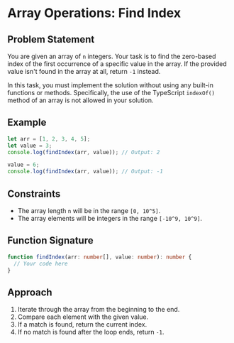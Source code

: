 # Array Operations: Find Index

## Problem Statement

You are given an array of `n` integers. Your task is to find the zero-based index of the first occurrence of a specific value in the array. If the provided value isn't found in the array at all, return `-1` instead.

In this task, you must implement the solution without using any built-in functions or methods. Specifically, the use of the TypeScript `indexOf()` method of an array is not allowed in your solution.

## Example

```typescript
let arr = [1, 2, 3, 4, 5];
let value = 3;
console.log(findIndex(arr, value)); // Output: 2

value = 6;
console.log(findIndex(arr, value)); // Output: -1
```

## Constraints

- The array length `n` will be in the range `[0, 10^5]`.
- The array elements will be integers in the range `[-10^9, 10^9]`.

## Function Signature

```typescript
function findIndex(arr: number[], value: number): number {
  // Your code here
}
```

## Approach

1. Iterate through the array from the beginning to the end.
2. Compare each element with the given value.
3. If a match is found, return the current index.
4. If no match is found after the loop ends, return `-1`.
